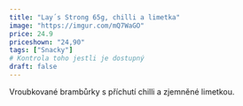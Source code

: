 ```yaml
---
title: "Lay´s Strong 65g, chilli a limetka"
image: "https://imgur.com/mQ7WaGO"
price: 24.9
priceshown: "24,90"
tags: ["Snacky"]
# Kontrola toho jestli je dostupný
draft: false
---
```


Vroubkované brambůrky s příchutí chilli a zjemněné limetkou.
